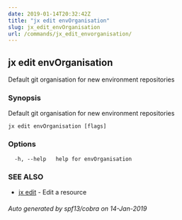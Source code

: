 ```yaml
---
date: 2019-01-14T20:32:42Z
title: "jx edit envOrganisation"
slug: jx_edit_envOrganisation
url: /commands/jx_edit_envorganisation/
---
```

## jx edit envOrganisation

Default git organisation for new environment repositories

### Synopsis

Default git organisation for new environment repositories

```
jx edit envOrganisation [flags]
```

### Options

```
  -h, --help   help for envOrganisation
```

### SEE ALSO

* [jx edit](/commands/jx_edit/)	 - Edit a resource

###### Auto generated by spf13/cobra on 14-Jan-2019
